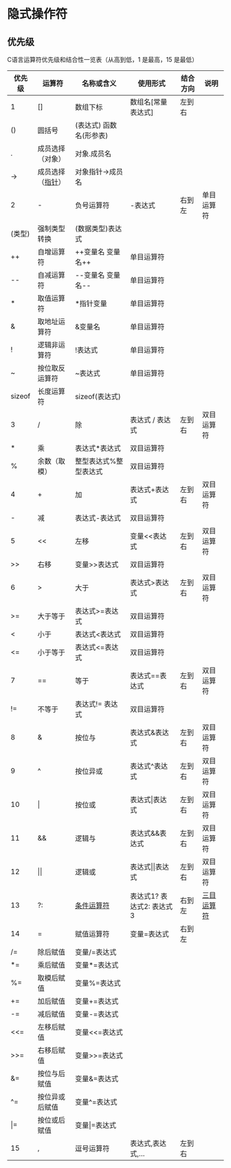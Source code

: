 # 隐式操作符

## 优先级

C语言运算符优先级和结合性一览表（从高到低，1 是最高，15 是最低）

| 优先级 | 运算符                                            | 名称或含义                                          | 使用形式                  | 结合方向 | 说明                                                |
| ------ | ------------------------------------------------- | --------------------------------------------------- | ------------------------- | -------- | --------------------------------------------------- |
| 1      | []                                                | 数组下标                                            | 数组名[常量表达式]        | 左到右   |                                                     |
| ()     | 圆括号                                            | (表达式) 函数名(形参表)                             |                           |          |                                                     |
| .      | 成员选择（对象）                                  | 对象.成员名                                         |                           |          |                                                     |
| ->     | 成员选择（[指针](https://c.biancheng.net/c/80/)） | 对象指针->成员名                                    |                           |          |                                                     |
| 2      | -                                                 | 负号运算符                                          | -表达式                   | 右到左   | 单目运算符                                          |
| (类型) | 强制类型转换                                      | (数据类型)表达式                                    |                           |          |                                                     |
| ++     | 自增运算符                                        | ++变量名 变量名++                                   | 单目运算符                |          |                                                     |
| --     | 自减运算符                                        | --变量名 变量名--                                   | 单目运算符                |          |                                                     |
| *      | 取值运算符                                        | *指针变量                                           | 单目运算符                |          |                                                     |
| &      | 取地址运算符                                      | &变量名                                             | 单目运算符                |          |                                                     |
| !      | 逻辑非运算符                                      | !表达式                                             | 单目运算符                |          |                                                     |
| ~      | 按位取反运算符                                    | ~表达式                                             | 单目运算符                |          |                                                     |
| sizeof | 长度运算符                                        | sizeof(表达式)                                      |                           |          |                                                     |
| 3      | /                                                 | 除                                                  | 表达式 / 表达式           | 左到右   | 双目运算符                                          |
| *      | 乘                                                | 表达式*表达式                                       | 双目运算符                |          |                                                     |
| %      | 余数（取模）                                      | 整型表达式%整型表达式                               | 双目运算符                |          |                                                     |
| 4      | +                                                 | 加                                                  | 表达式+表达式             | 左到右   | 双目运算符                                          |
| -      | 减                                                | 表达式-表达式                                       | 双目运算符                |          |                                                     |
| 5      | <<                                                | 左移                                                | 变量<<表达式              | 左到右   | 双目运算符                                          |
| >>     | 右移                                              | 变量>>表达式                                        | 双目运算符                |          |                                                     |
| 6      | >                                                 | 大于                                                | 表达式>表达式             | 左到右   | 双目运算符                                          |
| >=     | 大于等于                                          | 表达式>=表达式                                      | 双目运算符                |          |                                                     |
| <      | 小于                                              | 表达式<表达式                                       | 双目运算符                |          |                                                     |
| <=     | 小于等于                                          | 表达式<=表达式                                      | 双目运算符                |          |                                                     |
| 7      | ==                                                | 等于                                                | 表达式==表达式            | 左到右   | 双目运算符                                          |
| !=     | 不等于                                            | 表达式!= 表达式                                     | 双目运算符                |          |                                                     |
| 8      | &                                                 | 按位与                                              | 表达式&表达式             | 左到右   | 双目运算符                                          |
| 9      | ^                                                 | 按位异或                                            | 表达式^表达式             | 左到右   | 双目运算符                                          |
| 10     | \|                                                | 按位或                                              | 表达式\|表达式            | 左到右   | 双目运算符                                          |
| 11     | &&                                                | 逻辑与                                              | 表达式&&表达式            | 左到右   | 双目运算符                                          |
| 12     | \|\|                                              | 逻辑或                                              | 表达式\|\|表达式          | 左到右   | 双目运算符                                          |
| 13     | ?:                                                | [条件运算符](https://c.biancheng.net/view/296.html) | 表达式1? 表达式2: 表达式3 | 右到左   | [三目运算符](https://c.biancheng.net/view/296.html) |
| 14     | =                                                 | 赋值运算符                                          | 变量=表达式               | 右到左   |                                                     |
| /=     | 除后赋值                                          | 变量/=表达式                                        |                           |          |                                                     |
| *=     | 乘后赋值                                          | 变量*=表达式                                        |                           |          |                                                     |
| %=     | 取模后赋值                                        | 变量%=表达式                                        |                           |          |                                                     |
| +=     | 加后赋值                                          | 变量+=表达式                                        |                           |          |                                                     |
| -=     | 减后赋值                                          | 变量-=表达式                                        |                           |          |                                                     |
| <<=    | 左移后赋值                                        | 变量<<=表达式                                       |                           |          |                                                     |
| >>=    | 右移后赋值                                        | 变量>>=表达式                                       |                           |          |                                                     |
| &=     | 按位与后赋值                                      | 变量&=表达式                                        |                           |          |                                                     |
| ^=     | 按位异或后赋值                                    | 变量^=表达式                                        |                           |          |                                                     |
| \|=    | 按位或后赋值                                      | 变量\|=表达式                                       |                           |          |                                                     |
| 15     | ,                                                 | 逗号运算符                                          | 表达式,表达式,…           | 左到右   |                                                     |



